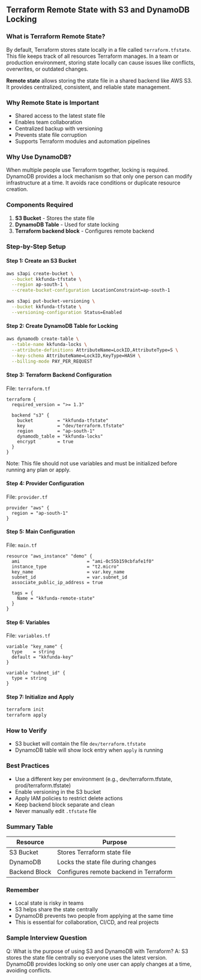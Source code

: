 ## Terraform Remote State with S3 and DynamoDB Locking

### What is Terraform Remote State?

By default, Terraform stores state locally in a file called `terraform.tfstate`. This file keeps track of all resources Terraform manages. In a team or production environment, storing state locally can cause issues like conflicts, overwrites, or outdated changes.

**Remote state** allows storing the state file in a shared backend like AWS S3. It provides centralized, consistent, and reliable state management.

### Why Remote State is Important

* Shared access to the latest state file
* Enables team collaboration
* Centralized backup with versioning
* Prevents state file corruption
* Supports Terraform modules and automation pipelines

### Why Use DynamoDB?

When multiple people use Terraform together, locking is required. DynamoDB provides a lock mechanism so that only one person can modify infrastructure at a time. It avoids race conditions or duplicate resource creation.

### Components Required

1. **S3 Bucket** - Stores the state file
2. **DynamoDB Table** - Used for state locking
3. **Terraform backend block** - Configures remote backend

### Step-by-Step Setup

#### Step 1: Create an S3 Bucket

```bash
aws s3api create-bucket \
  --bucket kkfunda-tfstate \
  --region ap-south-1 \
  --create-bucket-configuration LocationConstraint=ap-south-1

aws s3api put-bucket-versioning \
  --bucket kkfunda-tfstate \
  --versioning-configuration Status=Enabled
```

#### Step 2: Create DynamoDB Table for Locking

```bash
aws dynamodb create-table \
  --table-name kkfunda-locks \
  --attribute-definitions AttributeName=LockID,AttributeType=S \
  --key-schema AttributeName=LockID,KeyType=HASH \
  --billing-mode PAY_PER_REQUEST
```

#### Step 3: Terraform Backend Configuration

File: `terraform.tf`

```hcl
terraform {
  required_version = ">= 1.3"

  backend "s3" {
    bucket         = "kkfunda-tfstate"
    key            = "dev/terraform.tfstate"
    region         = "ap-south-1"
    dynamodb_table = "kkfunda-locks"
    encrypt        = true
  }
}
```

Note: This file should not use variables and must be initialized before running any plan or apply.

#### Step 4: Provider Configuration

File: `provider.tf`

```hcl
provider "aws" {
  region = "ap-south-1"
}
```

#### Step 5: Main Configuration

File: `main.tf`

```hcl
resource "aws_instance" "demo" {
  ami                         = "ami-0c55b159cbfafe1f0"
  instance_type               = "t2.micro"
  key_name                    = var.key_name
  subnet_id                   = var.subnet_id
  associate_public_ip_address = true

  tags = {
    Name = "kkfunda-remote-state"
  }
}
```

#### Step 6: Variables

File: `variables.tf`

```hcl
variable "key_name" {
  type    = string
  default = "kkfunda-key"
}

variable "subnet_id" {
  type = string
}
```

#### Step 7: Initialize and Apply

```bash
terraform init
terraform apply
```

### How to Verify

* S3 bucket will contain the file `dev/terraform.tfstate`
* DynamoDB table will show lock entry when `apply` is running

### Best Practices

* Use a different key per environment (e.g., dev/terraform.tfstate, prod/terraform.tfstate)
* Enable versioning in the S3 bucket
* Apply IAM policies to restrict delete actions
* Keep backend block separate and clean
* Never manually edit `.tfstate` file

### Summary Table

| Resource      | Purpose                                |
| ------------- | -------------------------------------- |
| S3 Bucket     | Stores Terraform state file            |
| DynamoDB      | Locks the state file during changes    |
| Backend Block | Configures remote backend in Terraform |

### Remember

* Local state is risky in teams
* S3 helps share the state centrally
* DynamoDB prevents two people from applying at the same time
* This is essential for collaboration, CI/CD, and real projects

### Sample Interview Question

Q: What is the purpose of using S3 and DynamoDB with Terraform?
A: S3 stores the state file centrally so everyone uses the latest version. DynamoDB provides locking so only one user can apply changes at a time, avoiding conflicts.
